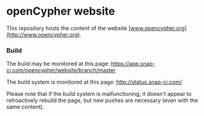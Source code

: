 # openCypher website

This repository hosts the content of the website [www.opencypher.org](http://www.opencypher.org).


### Build

The build may be monitored at this page: https://app.snap-ci.com/opencypher/website/branch/master

The build system is monitored at this page: http://status.snap-ci.com/

Please note that if the build system is malfunctioning, it doesn't appear to retroactively rebuild the page, but new pushes are necessary (even with the same content).
